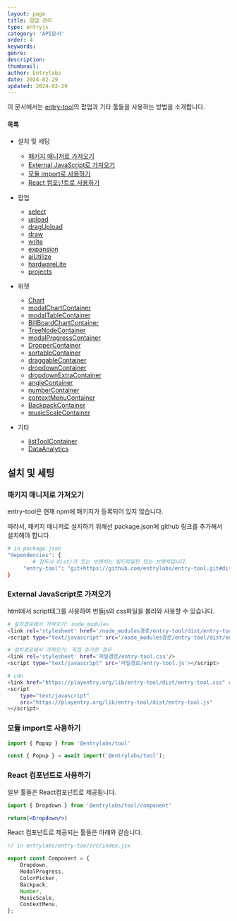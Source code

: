 ```yaml
---
layout: page
title: 팝업 관리
type: entryjs
category: 'API문서'
order: 4
keywords: 
genre: 
description: 
thumbnail: 
author: Entrylabs
date: 2024-02-29
updated: 2024-02-29
---
```


이 문서에서는 [entry-tool](https://github.com/entrylabs/entry-tool)의 팝업과 기타 툴들을 사용하는 방법을 소개합니다.



#### 목록

- 설치 및 세팅
  - [패키지 매니저로 가져오기](#패키지-매니저로-가져오기)
  - [External JavaScript로 가져오기](#External-JavaScript로-가져오기)
  - [모듈 import로 사용하기](#모듈-import로-사용하기)
  - [React 컴포넌트로 사용하기](#React-컴포넌트로-사용하기)

- 팝업
  - [select]()
  - [upload]()
  - [dragUpload]()
  - [draw]()
  - [write]()
  - [expansion]()
  - [aiUtilize]()
  - [hardwareLite]()
  - [projects]()

- 위젯
  - [Chart]()
  - [modalChartContainer]()
  - [modalTableContainer]()
  - [BillBoardChartContainer]()
  - [TreeNodeContainer]()
  - [modalProgressContainer]()
  - [DropperContainer]()
  - [sortableContainer]()
  - [draggableContainer]()
  - [dropdownContainer]()
  - [dropdownExtraContainer]()
  - [angleContainer]()
  - [numberContainer]()
  - [contextMenuContainer]()
  - [BackpackContainer]()
  - [musicScaleContainer]()

- 기타
  - [listToolContainer]()
  - [DataAnalytics]()



## 설치 및 세팅

### 패키지 매니저로 가져오기

entry-tool은 현재 npm에 패키지가 등록되어 있지 않습니다.

따라서, 패키지 매니저로 설치하기 위해선 package.json에 github 링크를 추가해서 설치해야 합니다.

```bash
# in package.json
"dependencies": {
		# 접두사 dist/가 있는 브랜치는 빌드파일만 있는 브랜치입니다.
	 "entry-tool": "git+https://github.com/entrylabs/entry-tool.git#dist/develop",
}
```




### External JavaScript로 가져오기

html에서 script태그를 사용하여 번들js와 css파일을 불러와 사용할 수 있습니다.

```bash
# 설치경로에서 가져오기: node_modules
<link rel='stylesheet' href='/node_modules경로/entry-tool/dist/entry-tool.css'/>
<script type="text/javascript" src='/node_modules경로/entry-tool/dist/entry-tool.js'></script>

# 설치경로에서 가져오기: 직접 추가한 경우
<link rel='stylesheet' href='파일경로/entry-tool.css'/>
<script type="text/javascript" src='파일경로/entry-tool.js'></script>

# cdn
<link href="https://playentry.org/lib/entry-tool/dist/entry-tool.css" rel="stylesheet" />
<script
	type="text/javascript"
	src="https://playentry.org/lib/entry-tool/dist/entry-tool.js"
></script>

```


### 모듈 import로 사용하기

```js
import { Popup } from '@entrylabs/tool'

const { Popup } = await import('@entrylabs/tool');
```


### React 컴포넌트로 사용하기

일부 툴들은 React컴포넌트로 제공됩니다.

```jsx
import { Dropdown } from '@entrylabs/tool/component'

return(<Dropdown/>)
```



React 컴포넌트로 제공되는 툴들은 아래와 같습니다.

```jsx
// in entrylabs/entry-too/src/index.jsx

export const Component = {
    Dropdown,
    ModalProgress,
    ColorPicker,
    Backpack,
    Number,
    MusicScale,
    ContextMenu,
};
```


